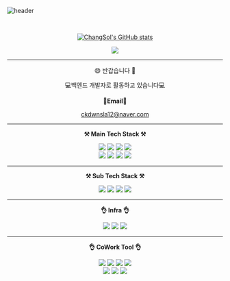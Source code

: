 <!-- ### Hi there 👋 -->

<!--
**ChangSol/ChangSol** is a ✨ _special_ ✨ repository because its `README.md` (this file) appears on your GitHub profile.

Here are some ideas to get you started:

- 🔭 I’m currently working on ...
- 🌱 I’m currently learning ...
- 👯 I’m looking to collaborate on ...
- 🤔 I’m looking for help with ...
- 💬 Ask me about ...
- 📫 How to reach me: ...
- 😄 Pronouns: ...
- ⚡ Fun fact: ...
-->

![header](https://capsule-render.vercel.app/api?type=waving&color=auto&height=300&section=header&text=WELCOME&fontSize=90&animation=fadeIn&fontAlignY=38&desc=ChangSol%20GitHub%20Profile&descAlignY=54&descAlign=62)

<br>

<div align="center">

[![ChangSol's GitHub stats](https://github-readme-stats.vercel.app/api?username=ChangSol&hide_title=true&show_icons=true&include_all_commits=true&disable_animations=true&theme=dark)](https://github.com/anuraghazra/github-readme-stats)

<a href="https://hits.seeyoufarm.com"><img src="https://hits.seeyoufarm.com/api/count/incr/badge.svg?url=https%3A%2F%2Fgithub.com%2FChangSol&count_bg=%2379C83D&title_bg=%23555555&icon=&icon_color=%23E7E7E7&title=visited&edge_flat=false"/></a>

---

😄 반갑습니다 👐

💻백엔드 개발자로 활동하고 있습니다💻

<Strong>📧Email📧</Strong>

ckdwnsla12@naver.com

---

<Strong>⚒️ Main Tech Stack ⚒️</Strong><br>

<img src="https://img.shields.io/badge/JAVA-007396?style=for-the-badge&logo=Java&logoColor=white"> 
<img src="https://img.shields.io/badge/Spring-6DB33F?style=for-the-badge&logo=Spring&logoColor=white">
<img src="https://img.shields.io/badge/SpringBoot-6DB33F?style=for-the-badge&logo=SpringBoot&logoColor=white">
<img src="https://img.shields.io/badge/JPA-59666C?style=for-the-badge&logo=Hibernate&logoColor=white">
<br>
<img src="https://img.shields.io/badge/mysql-4479A1?style=for-the-badge&logo=mysql&logoColor=white">
<img src="https://img.shields.io/badge/postgre sql-4169E1?style=for-the-badge&logo=PostgreSQL&logoColor=white">
<img src="https://img.shields.io/badge/mssql-CC2927?style=for-the-badge&logo=microsoft-sql-server&logoColor=white">
<img src="https://img.shields.io/badge/Redis-DC382D?style=for-the-badge&logo=Redis&logoColor=white">

---

<Strong>⚒️ Sub Tech Stack ⚒️</Strong><br>

<img src="https://img.shields.io/badge/C%23-239120?style=for-the-badge&logo=CSharp&logoColor=white"> 
<img src="https://img.shields.io/badge/.NET-512BD4?style=for-the-badge&logo=.NET&logoColor=white">
<img src="https://img.shields.io/badge/entity framework-512BD4?style=for-the-badge&logo=.NET&logoColor=white">
<img src="https://img.shields.io/badge/devexpress-FF7200?style=for-the-badge&logo=devexpress&logoColor=white">

---

<Strong>👌 Infra 👌️</Strong><br>

<img src="https://img.shields.io/badge/CentOS-262577?style=for-the-badge&logo=CentOS&logoColor=white">
<img src="https://img.shields.io/badge/Linux-FCC624?style=for-the-badge&logo=Linux&logoColor=white">
<img src="https://img.shields.io/badge/sql server-CC2927?style=for-the-badge&logo=microsoft-sql-server&logoColor=white">

---

<Strong>👌 CoWork Tool 👌️</Strong><br>

<img src="https://img.shields.io/badge/git-F05032?style=for-the-badge&logo=git&logoColor=white">
<img src="https://img.shields.io/badge/github-181717?style=for-the-badge&logo=github&logoColor=white">
<img src="https://img.shields.io/badge/gitlab-FC6D26?style=for-the-badge&logo=gitlab&logoColor=white">
<img src="https://img.shields.io/badge/svn-809CC9?style=for-the-badge&logo=Subversion&logoColor=white">
<br>
<img src="https://img.shields.io/badge/Teams-6264A7?style=for-the-badge&logo=MicrosoftTeams&logoColor=white">
<img src="https://img.shields.io/badge/Slack-4A154B?style=for-the-badge&logo=Slack&logoColor=white">
<img src="https://img.shields.io/badge/Telegram-26A5E4?style=for-the-badge&logo=Telegram&logoColor=white">

</div>

